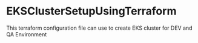 # EKSClusterSetupUsingTerraform
This terraform configuration file can use to create EKS cluster for DEV and QA Environment
